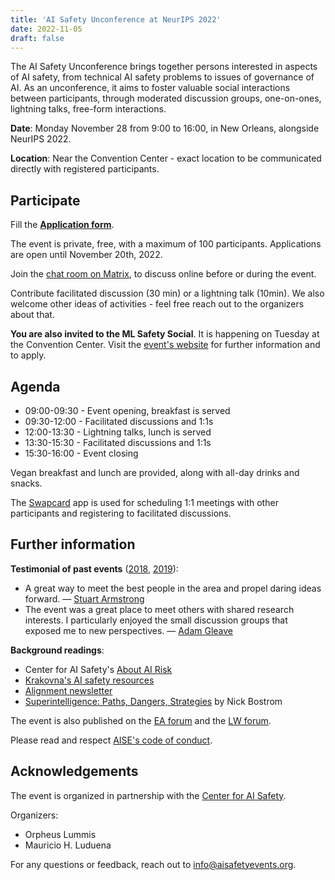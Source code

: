 ```yaml
---
title: 'AI Safety Unconference at NeurIPS 2022'
date: 2022-11-05
draft: false
---
```


The AI Safety Unconference brings together persons interested in aspects of AI safety, from technical AI safety problems to issues of governance of AI. As an unconference, it aims to foster valuable social interactions between participants, through moderated discussion groups, one-on-ones, lightning talks, free-form interactions.

**Date**: Monday November 28 from 9:00 to 16:00, in New Orleans, alongside NeurIPS 2022.

**Location**: Near the Convention Center - exact location to be communicated directly with registered participants.


## Participate

Fill the **[Application form](https://airtable.com/shr5uLL4tkTuHKOQh)**.

The event is private, free, with a maximum of 100 participants. Applications are open until November 20th, 2022.

Join the [chat room on Matrix](https://matrix.to/#/!kTsOmBGiyQWKmETKhS:one.ems.host?via=one.ems.host), to discuss online before or during the event.

Contribute facilitated discussion (30 min) or a lightning talk (10min). We also welcome other ideas of activities - feel free reach out to the organizers about that.

**You are also invited to the ML Safety Social**. It is happening on Tuesday at the Convention Center. Visit the [event's website](https://www.mlsafety.org/social) for further information and to apply.


## Agenda

- 09:00-09:30 - Event opening, breakfast is served
- 09:30-12:00 - Facilitated discussions and 1:1s
- 12:00-13:30 - Lightning talks, lunch is served
- 13:30-15:30 - Facilitated discussions and 1:1s
- 15:30-16:00 - Event closing

Vegan breakfast and lunch are provided, along with all-day drinks and snacks.

The [Swapcard](https://www.swapcard.com/app/swapcard) app is used for scheduling 1:1 meetings with other participants and registering to facilitated discussions.


## Further information

**Testimonial of past events** ([2018](https://aisafetyunconference.info/2018), [2019](https://aisafetyunconference.info/2019)):

- A great way to meet the best people in the area and propel daring ideas forward. — [Stuart Armstrong](https://www.fhi.ox.ac.uk/team/stuart-armstrong/)
- The event was a great place to meet others with shared research interests. I particularly enjoyed the small discussion groups that exposed me to new perspectives. — [Adam Gleave](https://www.gleave.me/)

**Background readings**:

- Center for AI Safety's [About AI Risk](https://safe.ai/about-ai-risk)
- [Krakovna's AI safety resources](https://vkrakovna.wordpress.com/ai-safety-resources)
- [Alignment newsletter](https://rohinshah.com/alignment-newsletter/)
- [Superintelligence: Paths, Dangers, Strategies](https://en.wikipedia.org/wiki/Superintelligence:_Paths,_Dangers,_Strategies) by Nick Bostrom

The event is also published on the [EA forum](https://forum.effectivealtruism.org/posts/Z9Mprytde6BbkQcq2/ai-safety-unconference-neurips-2022) and the [LW forum](https://www.lesswrong.com/posts/QKdcHjoAfPJrZuFJk/ai-safety-unconference-neurips-2022).

Please read and respect [AISE's code of conduct](/info/code-of-conduct).


## Acknowledgements 

The event is organized in partnership with the [Center for AI Safety](https://safe.ai/).

Organizers:

- Orpheus Lummis
- Mauricio H. Luduena

For any questions or feedback, reach out to [info@aisafetyevents.org](mailto:info@aisafetyevents.org).
